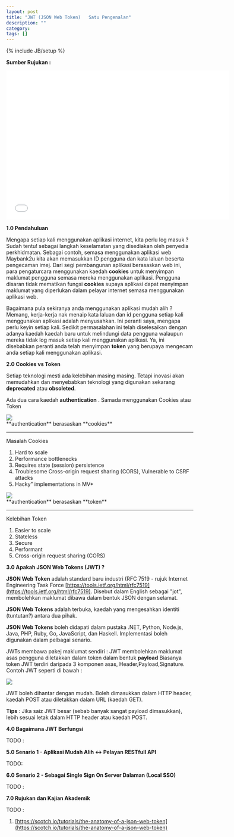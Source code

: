 ```yaml
---
layout: post
title: "JWT (JSON Web Token)   Satu Pengenalan"
description: ""
category: 
tags: []
---
```

{% include JB/setup %}


**Sumber Rujukan :**

<iframe width="600" height="400" src="//www.youtube.com/embed/oXxbB5kv9OA" frameborder="0" allowfullscreen></iframe>



**1.0   Pendahuluan**

Mengapa setiap kali menggunakan aplikasi internet, kita perlu log masuk ? Sudah tentu! sebagai langkah
keselamatan yang disediakan oleh penyedia perkhidmatan. Sebagai contoh, semasa menggunakan
aplikasi web Maybank2u kita akan memasukkan ID pengguna dan kata laluan beserta pengecaman imej. 
Dari segi pembangunan aplikasi berasaskan web ini, para pengaturcara menggunakan kaedah **cookies** untuk
menyimpan maklumat pengguna semasa mereka menggunakan aplikasi. Pengguna disaran tidak mematikan fungsi
**cookies** supaya aplikasi dapat menyimpan maklumat yang diperlukan dalam pelayar internet semasa menggunakan
aplikasi web. 

Bagaimana pula sekiranya anda menggunakan aplikasi mudah alih ? Memang, kerja-kerja nak menaip kata laluan
dan id pengguna setiap kali menggunakan aplikasi adalah menyusahkan. Ini peranti saya, mengapa perlu keyin
setiap kali. Sedikit permasalahan ini telah diselesaikan dengan adanya kaedah kaedah baru untuk melindungi
data pengguna walaupun mereka tidak log masuk setiap kali menggunakan aplikasi. Ya, ini disebabkan peranti
anda telah menyimpan **token** yang berupaya mengecam anda setiap kali menggunakan aplikasi. 


**2.0   Cookies vs Token**

Setiap teknologi mesti ada kelebihan masing masing. Tetapi inovasi akan memudahkan dan menyebabkan teknologi
yang digunakan sekarang **deprecated** atau **obsoleted**. 

Ada dua cara kaedah **authentication** . Samada menggunakan Cookies atau Token

<img src="{{ASSET_PATH}}/images/cookies.png"/>
<span style="display:block;">**authentication** berasaskan **cookies**</span>

-----------------------------------------------------------------

Masalah Cookies

1. Hard to scale
2. Performance bottlenecks
3. Requires state (session) persistence
4. Troublesome Cross-origin request sharing (CORS), Vulnerable to CSRF attacks
5. Hacky” implementations in MV*


<img src="{{ASSET_PATH}}/images/token.png"/>
<span style="display:block;">**authentication** berasaskan **token**</span>

-----------------------------------------------------------------

Kelebihan Token

1. Easier to scale
2. Stateless
3. Secure
4. Performant
5. Cross-origin request sharing (CORS)


**3.0   Apakah JSON Web Tokens (JWT) ?**
 

**JSON Web Token** adalah standard baru industri (RFC 7519 - rujuk Internet Engineering Task Force [https://tools.ietf.org/html/rfc7519](https://tools.ietf.org/html/rfc7519).
Disebut dalam English sebagai "jot", membolehkan maklumat dibawa dalam bentuk JSON dengan selamat. 

**JSON Web Tokens** adalah terbuka, kaedah yang mengesahkan identiti (tuntutan?)  antara dua pihak. 

**JSON Web Tokens** boleh didapati dalam pustaka .NET, Python, Node.js, Java, PHP, Ruby, Go, JavaScript, dan Haskell.
Implementasi boleh digunakan dalam pelbagai senario.

JWTs membawa pakej maklumat sendiri : JWT membolehkan maklumat asas pengguna diletakkan dalam token dalam bentuk **payload** Biasanya token JWT terdiri daripada 3 komponen asas,
Header,Payload,Signature. Contoh JWT  seperti di bawah : 

<img src="{{ASSET_PATH}}/images/jwttoken.png"/>

JWT boleh dihantar dengan mudah. Boleh dimasukkan dalam HTTP header, kaedah POST atau diletakkan
dalam URL (kaedah GET). 

**Tips** : Jika saiz JWT besar (sebab banyak sangat payload dimasukkan), lebih sesuai letak dalam HTTP header atau kaedah POST.

**4.0   Bagaimana JWT Berfungsi**
 
TODO : 

**5.0   Senario 1 - Aplikasi Mudah Alih <-> Pelayan RESTfull API**
 
TODO: 

**6.0   Senario 2 - Sebagai Single Sign On Server Dalaman (Local SSO)** 

TODO : 

**7.0   Rujukan dan Kajian Akademik**

TODO : 
 
1. [https://scotch.io/tutorials/the-anatomy-of-a-json-web-token](https://scotch.io/tutorials/the-anatomy-of-a-json-web-token) 